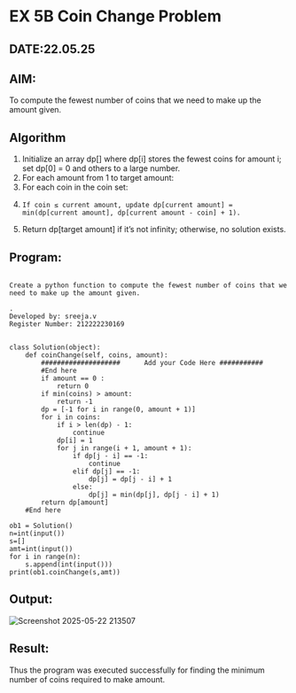 # EX 5B Coin Change Problem
## DATE:22.05.25
## AIM:
To compute the fewest number of coins that we need to make up the amount given.


## Algorithm
1. Initialize an array dp[] where dp[i] stores the fewest coins for amount i; set dp[0] = 0 and others to a large number.
2. For each amount from 1 to target amount:
3.   For each coin in the coin set:
4.     If coin ≤ current amount, update dp[current amount] = min(dp[current amount], dp[current amount - coin] + 1).
5. Return dp[target amount] if it’s not infinity; otherwise, no solution exists.

## Program:
```

Create a python function to compute the fewest number of coins that we need to make up the amount given.

.
Developed by: sreeja.v
Register Number: 212222230169 


class Solution(object):
    def coinChange(self, coins, amount):
        ####################      Add your Code Here ###########
        #End here
        if amount == 0 :
            return 0
        if min(coins) > amount:
            return -1
        dp = [-1 for i in range(0, amount + 1)]
        for i in coins:
            if i > len(dp) - 1:
                continue
            dp[i] = 1
            for j in range(i + 1, amount + 1):
                if dp[j - i] == -1:
                    continue
                elif dp[j] == -1:
                    dp[j] = dp[j - i] + 1
                else:
                    dp[j] = min(dp[j], dp[j - i] + 1)
        return dp[amount]
    #End here
      
ob1 = Solution()
n=int(input())
s=[]
amt=int(input())
for i in range(n):
    s.append(int(input()))
print(ob1.coinChange(s,amt))
```

## Output:

![Screenshot 2025-05-22 213507](https://github.com/user-attachments/assets/8ba3d98f-6c12-4b1d-a76d-8680e08368e8)


## Result:
Thus the program was executed successfully for finding the minimum number of coins required to make amount.
